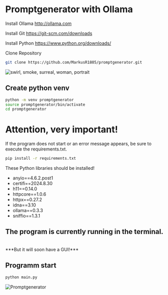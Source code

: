 <h1>Promptgenerator with Ollama</h1>

Install Ollama
<http://ollama.com>

Install Git
<https://git-scm.com/downloads>

Install Python
<https://www.python.org/downloads/>

Clone Repository
```sh
git clone https://github.com/MarkusR1805/promptgenerator.git
```

<img src="https://image.civitai.com/xG1nkqKTMzGDvpLrqFT7WA/c5769d49-f39a-4b84-9d27-b20ee9e625ba/original=true,quality=90/2024-10-26-163521.jpeg" alt="swirl, smoke, surreal, woman, portrait" title="Promptgenerator"/>

<h2>Create python venv</h2>

```sh
python -m venv promptgenerator
source promptgenerator/bin/activate
cd promptgenerator
```

<h1>Attention, very important!</h1>
If the program does not start or an error message appears, be sure to execute the requirements.txt.

```sh
pip install -r requirements.txt
```
These Python libraries should be installed!
- anyio==4.6.2.post1
- certifi==2024.8.30
- h11==0.14.0
- httpcore==1.0.6
- httpx==0.27.2
- idna==3.10
- ollama==0.3.3
- sniffio==1.3.1

<h2>The program is currently running in the terminal.</h2><br>
***But it will soon have a GUI!***

<h2>Programm start</h2>

```sh
python main.py
```

![Promptgenerator](https://image.civitai.com/xG1nkqKTMzGDvpLrqFT7WA/26f2122f-6738-45e1-bcf9-0e62f281622c/original=true,quality=90/36686347.jpeg)